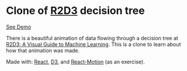 # Clone of [R2D3](http://www.r2d3.us) decision tree

[See Demo](https://yamad.github.io/r2d3-decision-tree/)

There is a beautiful animation of data flowing through a decision tree at [R2D3: A Visual Guide to Machine Learning](http://www.r2d3.us). This is a clone to learn about how that animation was made.

Made with: [React](https://facebook.github.io/react), [D3](https://d3js.org), and [React-Motion](https://github.com/chenglou/react-motion) (as an exercise).
